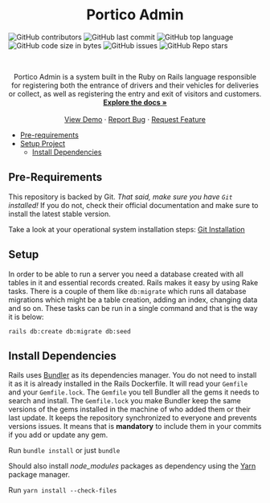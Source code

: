 <p align="center">
<h1 align="center">Portico Admin</h1>

  ![GitHub contributors](https://img.shields.io/github/contributors/alexandredfilho/porticoadmin)
  ![GitHub last commit](https://img.shields.io/github/last-commit/alexandredfilho/porticoadmin)
  ![GitHub top language](https://img.shields.io/github/languages/top/alexandredfilho/porticoadmin)
  ![GitHub code size in bytes](https://img.shields.io/github/languages/code-size/alexandredfilho/porticoadmin)
  ![GitHub issues](https://img.shields.io/github/issues/alexandredfilho/porticoadmin)
  ![GitHub Repo stars](https://img.shields.io/github/stars/alexandredfilho/porticoadmin)

<br />

  <p align="center">
    Portico Admin is a system built in the Ruby on Rails language responsible for registering both the entrance of drivers and their vehicles for deliveries or collect, as well as     registering the entry and exit of visitors and customers.
    <br />
    <a href="https://github.com/alexandredfilho/porticoadmin"><strong>Explore the docs »</strong></a>
    <br />
    <br />
    <a href="https://github.comalexandredfilho/porticoadmin">View Demo</a>
    ·
    <a href="https://github.com/alexandredfilho/porticoadmin/issues">Report Bug</a>
    ·
    <a href="https://github.com/alexandredfilho/porticoadmin/issues">Request Feature</a>
  </p>
</p>

* [Pre-requirements](#pre-requirements)
* [Setup Project](#setup)
  * [Install Dependencies](#install-dependencies)

## Pre-Requirements

This repository is backed by Git.
_That said, make sure you have `Git` installed!_
If you do not, check their official documentation and make sure to install the latest stable version.

Take a look at your operational system installation steps:
[Git Installation](https://git-scm.com/book/en/v2/Getting-Started-Installing-Git)

## Setup

In order to be able to run a server you need a database created with all tables in it and essential records created.
Rails makes it easy by using Rake tasks.
There is a couple of them like `db:migrate` which runs all database migrations which might be a table creation, adding an index, changing data and so on.
These tasks can be run in a single command and that is the way it is below:

`rails db:create db:migrate db:seed`

## Install Dependencies

Rails uses [Bundler](https://bundler.io/) as its dependencies manager.
You do not need to install it as it is already installed in the Rails Dockerfile.
It will read your `Gemfile` and your `Gemfile.lock`.
The `Gemfile` you tell Bundler all the gems it needs to search and install.
The `Gemfile.lock` you make Bundler keep the same versions of the gems installed in the machine of who added them or their last update.
It keeps the repository synchronized to everyone and prevents versions issues.
It means that is **mandatory** to include them in your commits if you add or update any gem.

Run `bundle install` or just `bundle`

Should also install _node_modules_ packages as dependency using the [Yarn](https://yarnpkg.com/) package manager.

Run `yarn install --check-files`